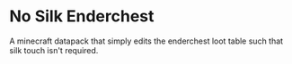 # No Silk Enderchest
A minecraft datapack that simply edits the enderchest loot table such that silk touch isn't required.
